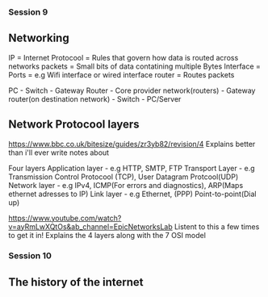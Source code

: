 ### Session 9

## Networking

IP = Internet Protocool = Rules that govern how data is routed across networks
packets = Small bits of data contatining multiple Bytes
Interface = Ports = e.g Wifi interface or wired interface
router = Routes packets 


PC - Switch - Gateway Router - Core provider network(routers) - Gateway router(on destination network) - Switch - PC/Server

## Network Protocool layers

https://www.bbc.co.uk/bitesize/guides/zr3yb82/revision/4 Explains better than i'll ever write notes about 

Four layers
Application layer - e.g HTTP, SMTP, FTP
Transport Layer - e.g Transmission Control Protocool (TCP), User Datagram Protcool(UDP)
Network layer - e.g IPv4, ICMP(For errors and diagnostics), ARP(Maps ethernet adresses to IP)
Link layer - e.g Ethernet, (PPP) Point-to-point(Dial up)

https://www.youtube.com/watch?v=ayRmLwXQtOs&ab_channel=EpicNetworksLab 
Listent to this a few times to get it in! Explains the 4 layers along with the 7 OSI model

### Session 10  

## The history of the internet












